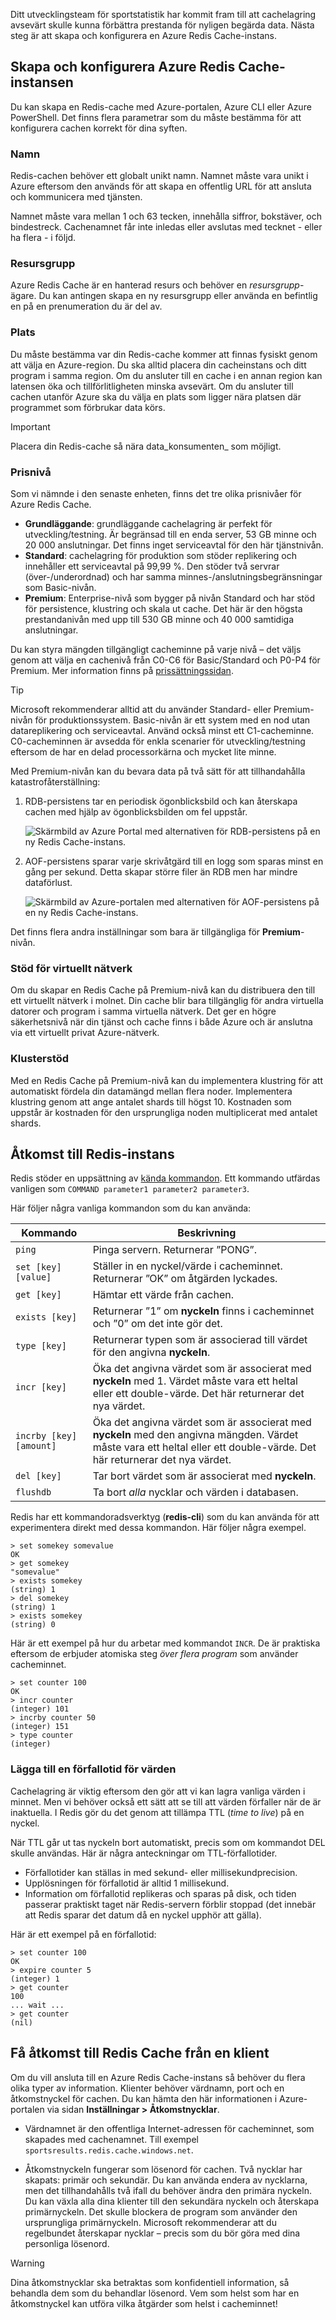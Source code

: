 Ditt utvecklingsteam för sportstatistik har kommit fram till att cachelagring avsevärt skulle kunna förbättra prestanda för nyligen begärda data. Nästa steg är att skapa och konfigurera en Azure Redis Cache-instans.

## <a name="create-and-configure-the-azure-redis-cache-instance"></a>Skapa och konfigurera Azure Redis Cache-instansen

Du kan skapa en Redis-cache med Azure-portalen, Azure CLI eller Azure PowerShell. Det finns flera parametrar som du måste bestämma för att konfigurera cachen korrekt för dina syften.

### <a name="name"></a>Namn

Redis-cachen behöver ett globalt unikt namn. Namnet måste vara unikt i Azure eftersom den används för att skapa en offentlig URL för att ansluta och kommunicera med tjänsten.

Namnet måste vara mellan 1 och 63 tecken, innehålla siffror, bokstäver, och bindestreck. Cachenamnet får inte inledas eller avslutas med tecknet - eller ha flera - i följd.

### <a name="resource-group"></a>Resursgrupp

Azure Redis Cache är en hanterad resurs och behöver en _resursgrupp_-ägare. Du kan antingen skapa en ny resursgrupp eller använda en befintlig en på en prenumeration du är del av.

### <a name="location"></a>Plats

Du måste bestämma var din Redis-cache kommer att finnas fysiskt genom att välja en Azure-region. Du ska alltid placera din cacheinstans och ditt program i samma region. Om du ansluter till en cache i en annan region kan latensen öka och tillförlitligheten minska avsevärt. Om du ansluter till cachen utanför Azure ska du välja en plats som ligger nära platsen där programmet som förbrukar data körs.

> [!IMPORTANT]
> Placera din Redis-cache så nära data_konsumenten_ som möjligt.

### <a name="pricing-tier"></a>Prisnivå

Som vi nämnde i den senaste enheten, finns det tre olika prisnivåer för Azure Redis Cache.

- **Grundläggande**: grundläggande cachelagring är perfekt för utveckling/testning. Är begränsad till en enda server, 53 GB minne och 20 000 anslutningar. Det finns inget serviceavtal för den här tjänstnivån.
- **Standard**: cachelagring för produktion som stöder replikering och innehåller ett serviceavtal på 99,99 %. Den stöder två servrar (över-/underordnad) och har samma minnes-/anslutningsbegränsningar som Basic-nivån.
- **Premium**: Enterprise-nivå som bygger på nivån Standard och har stöd för persistence, klustring och skala ut cache. Det här är den högsta prestandanivån med upp till 530 GB minne och 40 000 samtidiga anslutningar.

Du kan styra mängden tillgängligt cacheminne på varje nivå – det väljs genom att välja en cachenivå från C0-C6 för Basic/Standard och P0-P4 för Premium. Mer information finns på [prissättningssidan](https://azure.microsoft.com/pricing/details/cache/).

> [!TIP]
> Microsoft rekommenderar alltid att du använder Standard- eller Premium-nivån för produktionssystem. Basic-nivån är ett system med en nod utan datareplikering och serviceavtal. Använd också minst ett C1-cacheminne. C0-cacheminnen är avsedda för enkla scenarier för utveckling/testning eftersom de har en delad processorkärna och mycket lite minne.

Med Premium-nivån kan du bevara data på två sätt för att tillhandahålla katastrofåterställning:

1. RDB-persistens tar en periodisk ögonblicksbild och kan återskapa cachen med hjälp av ögonblicksbilden om fel uppstår.

    ![Skärmbild av Azure Portal med alternativen för RDB-persistens på en ny Redis Cache-instans.](../media/3-redis-persistence-1.png)

2. AOF-persistens sparar varje skrivåtgärd till en logg som sparas minst en gång per sekund. Detta skapar större filer än RDB men har mindre dataförlust.

    ![Skärmbild av Azure-portalen med alternativen för AOF-persistens på en ny Redis Cache-instans.](../media/3-redis-persistence-2.png)

Det finns flera andra inställningar som bara är tillgängliga för **Premium**-nivån.

### <a name="virtual-network-support"></a>Stöd för virtuellt nätverk

Om du skapar en Redis Cache på Premium-nivå kan du distribuera den till ett virtuellt nätverk i molnet. Din cache blir bara tillgänglig för andra virtuella datorer och program i samma virtuella nätverk. Det ger en högre säkerhetsnivå när din tjänst och cache finns i både Azure och är anslutna via ett virtuellt privat Azure-nätverk.

### <a name="clustering-support"></a>Klusterstöd

Med en Redis Cache på Premium-nivå kan du implementera klustring för att automatiskt fördela din datamängd mellan flera noder. Implementera klustring genom att ange antalet shards till högst 10. Kostnaden som uppstår är kostnaden för den ursprungliga noden multiplicerat med antalet shards.

## <a name="accessing-the-redis-instance"></a>Åtkomst till Redis-instans

Redis stöder en uppsättning av [kända kommandon](https://redis.io/commands). Ett kommando utfärdas vanligen som `COMMAND parameter1 parameter2 parameter3`.

Här följer några vanliga kommandon som du kan använda:

| Kommando | Beskrivning |
|---------|-------------|
| `ping` | Pinga servern. Returnerar ”PONG”. |
| `set [key] [value]` | Ställer in en nyckel/värde i cacheminnet. Returnerar ”OK” om åtgärden lyckades. |
| `get [key]` | Hämtar ett värde från cachen. |
| `exists [key]` | Returnerar ”1” om **nyckeln** finns i cacheminnet och ”0” om det inte gör det. |
| `type [key]` | Returnerar typen som är associerad till värdet för den angivna **nyckeln**. |
| `incr [key]` | Öka det angivna värdet som är associerat med **nyckeln** med 1. Värdet måste vara ett heltal eller ett double-värde. Det här returnerar det nya värdet. |
| `incrby [key] [amount]` | Öka det angivna värdet som är associerat med **nyckeln** med den angivna mängden. Värdet måste vara ett heltal eller ett double-värde. Det här returnerar det nya värdet. |
| `del [key]` | Tar bort värdet som är associerat med **nyckeln**. |
| `flushdb` | Ta bort _alla_ nycklar och värden i databasen. |

Redis har ett kommandoradsverktyg (**redis-cli**) som du kan använda för att experimentera direkt med dessa kommandon. Här följer några exempel.

```output
> set somekey somevalue
OK
> get somekey
"somevalue"
> exists somekey
(string) 1
> del somekey
(string) 1
> exists somekey
(string) 0
```

Här är ett exempel på hur du arbetar med kommandot `INCR`. De är praktiska eftersom de erbjuder atomiska steg _över flera program_ som använder cacheminnet.

```output
> set counter 100
OK
> incr counter
(integer) 101
> incrby counter 50
(integer) 151
> type counter
(integer)
```

### <a name="adding-an-expiration-time-to-values"></a>Lägga till en förfallotid för värden

Cachelagring är viktig eftersom den gör att vi kan lagra vanliga värden i minnet. Men vi behöver också ett sätt att se till att värden förfaller när de är inaktuella. I Redis gör du det genom att tillämpa TTL (_time to live_) på en nyckel.

När TTL går ut tas nyckeln bort automatiskt, precis som om kommandot DEL skulle användas. Här är några anteckningar om TTL-förfallotider.

- Förfallotider kan ställas in med sekund- eller millisekundprecision.
- Upplösningen för förfallotid är alltid 1 millisekund.
- Information om förfallotid replikeras och sparas på disk, och tiden passerar praktiskt taget när Redis-servern förblir stoppad (det innebär att Redis sparar det datum då en nyckel upphör att gälla).

Här är ett exempel på en förfallotid:

```output
> set counter 100
OK
> expire counter 5
(integer) 1
> get counter
100
... wait ...
> get counter
(nil)
```

## <a name="accessing-a-redis-cache-from-a-client"></a>Få åtkomst till Redis Cache från en klient

Om du vill ansluta till en Azure Redis Cache-instans så behöver du flera olika typer av information. Klienter behöver värdnamn, port och en åtkomstnyckel för cachen. Du kan hämta den här informationen i Azure-portalen via sidan **Inställningar > Åtkomstnycklar**. 

- Värdnamnet är den offentliga Internet-adressen för cacheminnet, som skapades med cachenamnet. Till exempel `sportsresults.redis.cache.windows.net`.

- Åtkomstnyckeln fungerar som lösenord för cachen. Två nycklar har skapats: primär och sekundär. Du kan använda endera av nycklarna, men det tillhandahålls två ifall du behöver ändra den primära nyckeln. Du kan växla alla dina klienter till den sekundära nyckeln och återskapa primärnyckeln. Det skulle blockera de program som använder den ursprungliga primärnyckeln. Microsoft rekommenderar att du regelbundet återskapar nycklar – precis som du bör göra med dina personliga lösenord.

> [!WARNING]
> Dina åtkomstnycklar ska betraktas som konfidentiell information, så behandla dem som du behandlar lösenord. Vem som helst som har en åtkomstnyckel kan utföra vilka åtgärder som helst i cacheminnet!
